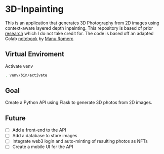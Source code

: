 # 3D-Inpainting

This is an application that generates 3D Photography from 2D images using context-aware layered depth inpainting. This repository is based of prior [research](https://shihmengli.github.io/3D-Photo-Inpainting/) which I do not take credit for. The code is based off an adapted Colab [notebook](https://colab.research.google.com/github/mrm8488/shared_colab_notebooks/blob/master/3D_Photo_Inpainting_multiple_download.ipynb#scrollTo=IY-s3ZpHBeAU) by [Manu Romero](https://twitter.com/mrm8488)

## Virtual Enviroment

Activate venv 
```bash
. venv/bin/activate
```

## Goal

Create a Python API using Flask to generate 3D photos from 2D images.

## Future

- [ ] Add a front-end to the API
- [ ] Add a database to store images
- [ ] Integrate web3 login and auto-minting of resulting photos as NFTs
- [ ] Create a mobile UI for the API
